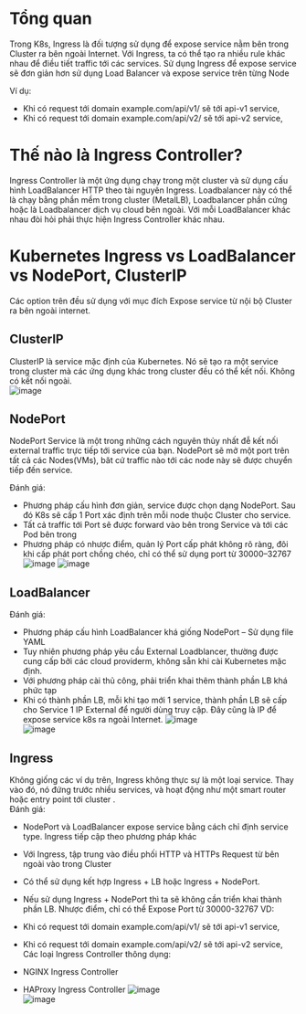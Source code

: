 # Tổng quan
Trong K8s, Ingress là đối tượng sử dụng để expose service nằm bên trong Cluster ra bên ngoài Internet. Với Ingress, ta có thể tạo ra nhiều rule khác nhau để điều tiết traffic tới các services. Sử dụng Ingress để expose service sẽ đơn giản hơn sử dụng Load Balancer và expose service trên từng Node  

Ví dụ:  

- Khi có request tới domain example.com/api/v1/ sẽ tới api-v1 service,
- Khi có request tới domain example.com/api/v2/ sẽ tới api-v2 service,
# Thế nào là Ingress Controller?
Ingress Controller là một ứng dụng chạy trong một cluster và sử dụng cấu hình LoadBalancer HTTP theo tài nguyên Ingress. Loadbalancer này có thể là chạy bằng phần mềm trong cluster (MetalLB), Loadbalancer phần cứng hoặc là Loadbalancer dịch vụ cloud bên ngoài. Với mỗi LoadBalancer khác nhau đòi hỏi phải thực hiện Ingress Controller khác nhau.  
# Kubernetes Ingress vs LoadBalancer vs NodePort, ClusterIP
Các option trên đều sử dụng với mục đích Expose service từ nội bộ Cluster ra bên ngoài internet.  
## ClusterIP
ClusterIP là service mặc định của Kubernetes. Nó sẽ tạo ra một service trong cluster mà các ứng dụng khác trong cluster đều có thể kết nối. Không có kết nối ngoài.  
![image](https://github.com/HuyPham01/docs/assets/96679595/46b33c08-2e4e-43ab-b291-ee4a40ea5bc2)

## NodePort
NodePort Service là một trong những cách nguyên thủy nhất đễ kết nối external traffic trực tiếp tới service của bạn. NodePort sẽ mở một port trên tất cả các Nodes(VMs), băt cứ traffic nào tới các node này sẽ được chuyển tiếp đến service.  

Đánh giá:  

- Phương pháp cấu hình đơn giản, service được chọn dạng NodePort. Sau đó K8s sẽ cấp 1 Port xác định trên mỗi node thuộc Cluster cho service.
- Tất cả traffic tới Port sẽ được forward vào bên trong Service và tới các Pod bên trong
- Phương pháp có nhược điểm, quản lý Port cấp phát không rõ ràng, đôi khi cấp phát port chồng chéo, chỉ có thể sử dụng port từ 30000–32767
![image](https://github.com/HuyPham01/docs/assets/96679595/228595d4-25ed-48f0-b30a-53f21a361ba6)
![image](https://github.com/HuyPham01/docs/assets/96679595/0c9ac75f-0956-42f8-8f39-5ce7eaba5846)

## LoadBalancer
Đánh giá:

- Phương pháp cấu hình LoadBalancer khá giống NodePort – Sử dụng file YAML
- Tuy nhiên phương pháp yêu cầu External Loadblancer, thường được cung cấp bởi các cloud providerm, không sẵn khi cài Kubernetes mặc định.
- Với phương pháp cài thủ công, phải triển khai thêm thành phần LB khá phức tạp
- Khi có thành phần LB, mỗi khi tạo mới 1 service, thành phần LB sẽ cấp cho Service 1 IP External để người dùng truy cập. Đây cũng là IP để expose service k8s ra ngoài Internet.
![image](https://github.com/HuyPham01/docs/assets/96679595/9369353c-4a7a-4e39-9ae5-733960127699)  
![image](https://github.com/HuyPham01/docs/assets/96679595/0685b92c-3b1f-4fbb-9d76-10ce7ec478ad)

## Ingress
Không giống các ví dụ trên, Ingress không thực sự là một loại service. Thay vào đó, nó đứng trước nhiều services, và hoạt động như một smart router hoặc entry point tới cluster .  
Đánh giá:

- NodePort và LoadBalancer expose service bằng cách chỉ định service type. Ingress tiếp cập theo phương pháp khác
- Với Ingress, tập trung vào điều phối HTTP và HTTPs Request từ bên ngoài vào trong Cluster
- Có thể sử dụng kết hợp Ingress + LB hoặc Ingress + NodePort.
- Nếu sử dụng Ingress + NodePort thì ta sẽ không cần triển khai thành phần LB. Nhược điểm, chỉ có thể Expose Port từ 30000-32767
VD:  

- Khi có request tới domain example.com/api/v1/ sẽ tới api-v1 service,
- Khi có request tới domain example.com/api/v2/ sẽ tới api-v2 service,
Các loại Ingress Controller thông dụng:

- NGINX Ingress Controller
- HAProxy Ingress Controller
![image](https://github.com/HuyPham01/docs/assets/96679595/fb3e9df4-ec04-466d-a492-be2403bfa828)  
![image](https://github.com/HuyPham01/docs/assets/96679595/a6d6bbe5-3048-4da1-955c-69f7cdeab224)




